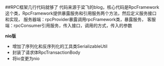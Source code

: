 ##RPC框架几行代码就够了
代码来源于梁飞的blog，核心代码是RpcFramework这个类，RpcFramework提供暴露服务和引用服务两个方法，然后定义服务接口和实现，
服务器端：rpcProvider暴露调用rpcFramework类，暴露服务，
客服端：rpcConsumer引用服务，传入接口，调用的方式，传入的参数

**nio版**

- 增加了序列化和反序列化的工具类SerializableUtil
- 封装了请求体RpcTransactionBody
- 将io变更为nio

